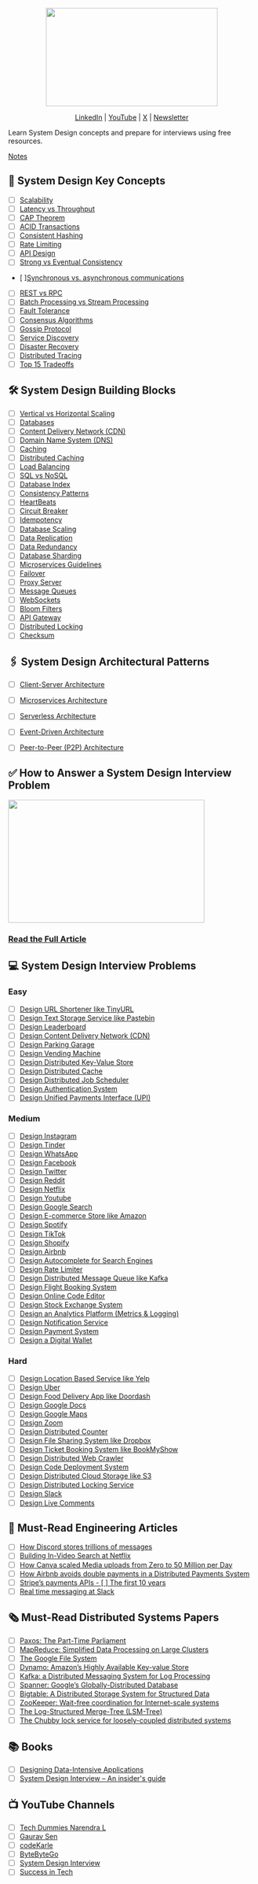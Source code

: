 <p align="center">
  <img src="diagrams/system-design-github-logo.png" width="350" height="200">
</p>
<p align="center">
  <a href="https://www.linkedin.com/in/ashishps1/">LinkedIn</a> | <a href="https://www.youtube.com/@ashishps_1/videos">YouTube</a> | <a href="https://twitter.com/ashishps_1">X</a> | <a href="https://newsletter.ashishps.com/">Newsletter</a>
</p>
Learn System Design concepts and prepare for interviews using free resources.

[Notes](https://docs.google.com/document/d/1U33wUJf5ZBOdtE2msIX-TQoAodpUcNsFnjrIRCj8ozE/edit?usp=sharing)

## 📌 System Design Key Concepts
- [ ] [Scalability](https://newsletter.ashishps.com/p/scalability)
- [ ] [Latency vs Throughput](https://aws.amazon.com/compare/the-difference-between-throughput-and-latency/)
- [ ] [CAP Theorem](https://www.bmc.com/blogs/cap-theorem/)
- [ ] [ACID Transactions](https://redis.com/glossary/acid-transactions/)
- [ ] [Consistent Hashing](https://highscalability.com/consistent-hashing-algorithm/)
- [ ] [Rate Limiting](https://www.imperva.com/learn/application-security/rate-limiting/)
- [ ] [API Design](https://abdulrwahab.medium.com/api-architecture-best-practices-for-designing-rest-apis-bf907025f5f)
- [ ] [Strong vs Eventual Consistency](https://hackernoon.com/eventual-vs-strong-consistency-in-distributed-databases-282fdad37cf7)
- [ ][Synchronous vs. asynchronous communications](https://www.techtarget.com/searchapparchitecture/tip/Synchronous-vs-asynchronous-communication-The-differences)
- [ ] [REST vs RPC](https://aws.amazon.com/compare/the-difference-between-rpc-and-rest/)
- [ ] [Batch Processing vs Stream Processing](https://atlan.com/batch-processing-vs-stream-processing/)
- [ ] [Fault Tolerance](https://www.cockroachlabs.com/blog/what-is-fault-tolerance/)
- [ ] [Consensus Algorithms](https://medium.com/@sourabhatta1819/consensus-in-distributed-system-ac79f8ba2b8c)
- [ ] [Gossip Protocol](http://highscalability.com/blog/2023/7/16/gossip-protocol-explained.html)
- [ ] [Service Discovery](https://www.nginx.com/blog/service-discovery-in-a-microservices-architecture/)
- [ ] [Disaster Recovery](https://cloud.google.com/learn/what-is-disaster-recovery)
- [ ] [Distributed Tracing](https://www.dynatrace.com/news/blog/what-is-distributed-tracing/)
- [ ] [Top 15 Tradeoffs](https://newsletter.ashishps.com/p/system-design-top-15-trade-offs)

## 🛠️ System Design Building Blocks
- [ ] [Vertical vs Horizontal Scaling](https://newsletter.ashishps.com/p/system-design-vertical-vs-horizontal-scaling)
- [ ] [Databases](https://newsletter.ashishps.com/p/15-types-of-databases)
- [ ] [Content Delivery Network (CDN)](https://www.cloudflare.com/learning/cdn/what-is-a-cdn/)
- [ ] [Domain Name System (DNS)](https://www.cloudflare.com/learning/dns/what-is-dns/)
- [ ] [Caching](https://medium.com/must-know-computer-science/system-design-caching-acbd1b02ca01)
- [ ] [Distributed Caching](https://redis.com/glossary/distributed-caching/)
- [ ] [Load Balancing](https://aws.amazon.com/what-is/load-balancing/)
- [ ] [SQL vs NoSQL](https://www.integrate.io/blog/the-sql-vs-nosql-difference/)
- [ ] [Database Index](https://www.progress.com/tutorials/odbc/using-indexes)
- [ ] [Consistency Patterns](https://systemdesign.one/consistency-patterns/)
- [ ] [HeartBeats](https://newsletter.ashishps.com/p/heartbeats-in-distributed-systems)
- [ ] [Circuit Breaker](https://medium.com/geekculture/design-patterns-for-microservices-circuit-breaker-pattern-276249ffab33)
- [ ] [Idempotency](https://blog.dreamfactory.com/what-is-idempotency/)
- [ ] [Database Scaling](https://thenewstack.io/techniques-for-scaling-applications-with-a-database/)
- [ ] [Data Replication](https://redis.com/blog/what-is-data-replication/)
- [ ] [Data Redundancy](https://www.egnyte.com/guides/governance/data-redundancy)
- [ ] [Database Sharding](https://www.mongodb.com/features/database-sharding-explained#)
- [ ] [Microservices Guidelines](https://newsletter.systemdesign.one/p/netflix-microservices)
- [ ] [Failover](https://avinetworks.com/glossary/failover/)
- [ ] [Proxy Server](https://www.fortinet.com/resources/cyberglossary/proxy-server)
- [ ] [Message Queues](https://medium.com/must-know-computer-science/system-design-message-queues-245612428a22)
- [ ] [WebSockets](https://www.pubnub.com/guides/websockets/)
- [ ] [Bloom Filters](https://www.enjoyalgorithms.com/blog/bloom-filter)
- [ ] [API Gateway](https://www.nginx.com/learn/api-gateway/)
- [ ] [Distributed Locking](https://martin.kleppmann.com/2016/02/08/how-to-do-distributed-locking.html)
- [ ] [Checksum](https://www.lifewire.com/what-does-checksum-mean-2625825)

## 🖇️ System Design Architectural Patterns
- [ ] [Client-Server Architecture](https://www.redswitches.com/blog/client-server-architecture/)
- [ ] [Microservices Architecture](https://medium.com/hashmapinc/the-what-why-and-how-of-a-microservices-architecture-4179579423a9)
- [ ] [Serverless Architecture](https://www.datadoghq.com/knowledge-center/serverless-architecture/)
- [ ] [Event-Driven Architecture](https://www.confluent.io/learn/event-driven-architecture/)
- [ ] [Peer-to-Peer (P2P) Architecture](https://www.spiceworks.com/tech/networking/articles/what-is-peer-to-peer/)


## ✅ How to Answer a System Design Interview Problem
<img src="diagrams/interview-template.png" width="400" height="250">

### [Read the Full Article](https://newsletter.ashishps.com/p/how-to-answer-a-system-design-interview-problem)

## 💻 System Design Interview Problems
### Easy
- [ ] [Design URL Shortener like TinyURL](https://www.youtube.com/watch?v=fMZMm_0ZhK4)
- [ ] [Design Text Storage Service like Pastebin](https://www.youtube.com/watch?v=josjRSBqEBI)
- [ ] [Design Leaderboard](https://systemdesign.one/leaderboard-system-design/)
- [ ] [Design Content Delivery Network (CDN)](https://www.youtube.com/watch?v=8zX0rue2Hic)
- [ ] [Design Parking Garage](https://www.youtube.com/watch?v=NtMvNh0WFVM)
- [ ] [Design Vending Machine](https://www.youtube.com/watch?v=D0kDMUgo27c)
- [ ] [Design Distributed Key-Value Store](https://www.youtube.com/watch?v=rnZmdmlR-2M)
- [ ] [Design Distributed Cache](https://www.youtube.com/watch?v=iuqZvajTOyA)
- [ ] [Design Distributed Job Scheduler](https://towardsdatascience.com/ace-the-system-design-interview-job-scheduling-system-b25693817950)
- [ ] [Design Authentication System](https://www.youtube.com/watch?v=uj_4vxm9u90)
- [ ] [Design Unified Payments Interface (UPI)](https://www.youtube.com/watch?v=QpLy0_c_RXk)
### Medium
- [ ] [Design Instagram](https://www.youtube.com/watch?v=VJpfO6KdyWE)
- [ ] [Design Tinder](https://www.youtube.com/watch?v=tndzLznxq40)
- [ ] [Design WhatsApp](https://www.youtube.com/watch?v=vvhC64hQZMk)
- [ ] [Design Facebook](https://www.youtube.com/watch?v=9-hjBGxuiEs)
- [ ] [Design Twitter](https://www.youtube.com/watch?v=wYk0xPP_P_8)
- [ ] [Design Reddit](https://www.youtube.com/watch?v=KYExYE_9nIY)
- [ ] [Design Netflix](https://www.youtube.com/watch?v=psQzyFfsUGU)
- [ ] [Design Youtube](https://www.youtube.com/watch?v=jPKTo1iGQiE)
- [ ] [Design Google Search](https://www.youtube.com/watch?v=CeGtqouT8eA)
- [ ] [Design E-commerce Store like Amazon](https://www.youtube.com/watch?v=EpASu_1dUdE)
- [ ] [Design Spotify](https://www.youtube.com/watch?v=_K-eupuDVEc)
- [ ] [Design TikTok](https://www.youtube.com/watch?v=Z-0g_aJL5Fw)
- [ ] [Design Shopify](https://www.youtube.com/watch?v=lEL4F_0J3l8)
- [ ] [Design Airbnb](https://www.youtube.com/watch?v=YyOXt2MEkv4)
- [ ] [Design Autocomplete for Search Engines](https://www.youtube.com/watch?v=us0qySiUsGU)
- [ ] [Design Rate Limiter](https://www.youtube.com/watch?v=mhUQe4BKZXs)
- [ ] [Design Distributed Message Queue like Kafka](https://www.youtube.com/watch?v=iJLL-KPqBpM)
- [ ] [Design Flight Booking System](https://www.youtube.com/watch?v=qsGcfVGvFSs)
- [ ] [Design Online Code Editor](https://www.youtube.com/watch?v=07jkn4jUtso)
- [ ] [Design Stock Exchange System](https://www.youtube.com/watch?v=dUMWMZmMsVE)
- [ ] [Design an Analytics Platform (Metrics & Logging)](https://www.youtube.com/watch?v=kIcq1_pBQSY)
- [ ] [Design Notification Service](https://www.youtube.com/watch?v=CUwt9_l0DOg)
- [ ] [Design Payment System](https://www.youtube.com/watch?v=olfaBgJrUBI)
- [ ] [Design a Digital Wallet](https://www.youtube.com/watch?v=MCKdixWBnco)
### Hard
- [ ] [Design Location Based Service like Yelp](https://www.youtube.com/watch?v=M4lR_Va97cQ)
- [ ] [Design Uber](https://www.youtube.com/watch?v=umWABit-wbk)
- [ ] [Design Food Delivery App like Doordash](https://www.youtube.com/watch?v=iRhSAR3ldTw)
- [ ] [Design Google Docs](https://www.youtube.com/watch?v=2auwirNBvGg)
- [ ] [Design Google Maps](https://www.youtube.com/watch?v=jk3yvVfNvds)
- [ ] [Design Zoom](https://www.youtube.com/watch?v=G32ThJakeHk)
- [ ] [Design Distributed Counter](https://systemdesign.one/distributed-counter-system-design/)
- [ ] [Design File Sharing System like Dropbox](https://www.youtube.com/watch?v=U0xTu6E2CT8)
- [ ] [Design Ticket Booking System like BookMyShow](https://www.youtube.com/watch?v=lBAwJgoO3Ek)
- [ ] [Design Distributed Web Crawler](https://www.youtube.com/watch?v=BKZxZwUgL3Y)
- [ ] [Design Code Deployment System](https://www.youtube.com/watch?v=q0KGYwNbf-0)
- [ ] [Design Distributed Cloud Storage like S3](https://www.youtube.com/watch?v=UmWtcgC96X8)
- [ ] [Design Distributed Locking Service](https://www.youtube.com/watch?v=v7x75aN9liM)
- [ ] [Design Slack](https://systemdesign.one/slack-architecture/)
- [ ] [Design Live Comments](https://systemdesign.one/live-comment-system-design/)

## 📜 Must-Read Engineering Articles
- [ ] [How Discord stores trillions of messages](https://discord.com/blog/how-discord-stores-trillions-of-messages)
- [ ] [Building In-Video Search at Netflix](https://netflixtechblog.com/building-in-video-search-936766f0017c)
- [ ] [How Canva scaled Media uploads from Zero to 50 Million per Day](https://www.canva.dev/blog/engineering/from-zero-to-50-million-uploads-per-day-scaling-media-at-canva/)
- [ ] [How Airbnb avoids double payments in a Distributed Payments System](https://medium.com/airbnb-engineering/avoiding-double-payments-in-a-distributed-payments-system-2981f6b070bb)
- [ ] [Stripe’s payments APIs - [ ] The first 10 years](https://stripe.com/blog/payment-api-design)
- [ ] [Real time messaging at Slack](https://slack.engineering/real-time-messaging/)

## 🗞️ Must-Read Distributed Systems Papers
- [ ] [Paxos: The Part-Time Parliament](https://lamport.azurewebsites.net/pubs/lamport-paxos.pdf)
- [ ] [MapReduce: Simplified Data Processing on Large Clusters](https://research.google.com/archive/mapreduce-osdi04.pdf)
- [ ] [The Google File System](https://static.googleusercontent.com/media/research.google.com/en//archive/gfs-sosp2003.pdf)
- [ ] [Dynamo: Amazon’s Highly Available Key-value Store](https://www.allthingsdistributed.com/files/amazon-dynamo-sosp2007.pdf)
- [ ] [Kafka: a Distributed Messaging System for Log Processing](https://notes.stephenholiday.com/Kafka.pdf)
- [ ] [Spanner: Google’s Globally-Distributed Database](https://static.googleusercontent.com/media/research.google.com/en//archive/spanner-osdi2012.pdf)
- [ ] [Bigtable: A Distributed Storage System for Structured Data](https://static.googleusercontent.com/media/research.google.com/en//archive/bigtable-osdi06.pdf)
- [ ] [ZooKeeper: Wait-free coordination for Internet-scale systems](https://www.usenix.org/legacy/event/usenix10/tech/full_papers/Hunt.pdf)
- [ ] [The Log-Structured Merge-Tree (LSM-Tree)](https://www.cs.umb.edu/~poneil/lsmtree.pdf)
- [ ] [The Chubby lock service for loosely-coupled distributed systems](https://static.googleusercontent.com/media/research.google.com/en//archive/chubby-osdi06.pdf)

## 📚 Books
- [ ] [Designing Data-Intensive Applications](https://www.amazon.com/Designing-Data-Intensive-Applications-Reliable-Maintainable/dp/B08VL1BLHB/)
- [ ] [System Design Interview – An insider's guide](https://www.amazon.com/System-Design-Interview-insiders-Second/dp/B08CMF2CQF/)

## 📺 YouTube Channels
- [ ] [Tech Dummies Narendra L](https://www.youtube.com/@TechDummiesNarendraL)
- [ ] [Gaurav Sen](https://www.youtube.com/@gkcs)
- [ ] [codeKarle](https://www.youtube.com/@codeKarle)
- [ ] [ByteByteGo](https://www.youtube.com/@ByteByteGo)
- [ ] [System Design Interview](https://www.youtube.com/@SystemDesignInterview)
- [ ] [Success in Tech](https://www.youtube.com/@SuccessinTech/videos)
